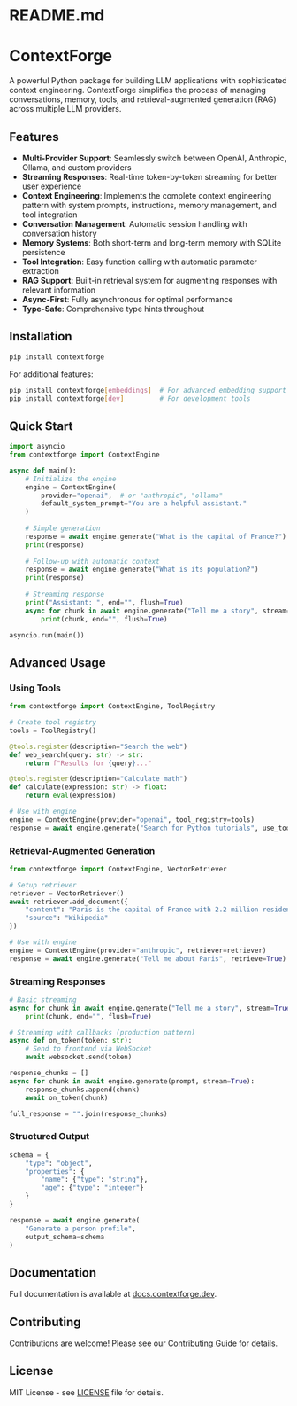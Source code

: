 # README.md
# ContextForge

A powerful Python package for building LLM applications with sophisticated context engineering. ContextForge simplifies the process of managing conversations, memory, tools, and retrieval-augmented generation (RAG) across multiple LLM providers.

## Features

- **Multi-Provider Support**: Seamlessly switch between OpenAI, Anthropic, Ollama, and custom providers
- **Streaming Responses**: Real-time token-by-token streaming for better user experience
- **Context Engineering**: Implements the complete context engineering pattern with system prompts, instructions, memory management, and tool integration
- **Conversation Management**: Automatic session handling with conversation history
- **Memory Systems**: Both short-term and long-term memory with SQLite persistence
- **Tool Integration**: Easy function calling with automatic parameter extraction
- **RAG Support**: Built-in retrieval system for augmenting responses with relevant information
- **Async-First**: Fully asynchronous for optimal performance
- **Type-Safe**: Comprehensive type hints throughout

## Installation

```bash
pip install contextforge
```

For additional features:
```bash
pip install contextforge[embeddings]  # For advanced embedding support
pip install contextforge[dev]         # For development tools
```

## Quick Start

```python
import asyncio
from contextforge import ContextEngine

async def main():
    # Initialize the engine
    engine = ContextEngine(
        provider="openai",  # or "anthropic", "ollama"
        default_system_prompt="You are a helpful assistant."
    )
    
    # Simple generation
    response = await engine.generate("What is the capital of France?")
    print(response)
    
    # Follow-up with automatic context
    response = await engine.generate("What is its population?")
    print(response)
    
    # Streaming response
    print("Assistant: ", end="", flush=True)
    async for chunk in await engine.generate("Tell me a story", stream=True):
        print(chunk, end="", flush=True)

asyncio.run(main())
```

## Advanced Usage

### Using Tools

```python
from contextforge import ContextEngine, ToolRegistry

# Create tool registry
tools = ToolRegistry()

@tools.register(description="Search the web")
def web_search(query: str) -> str:
    return f"Results for {query}..."

@tools.register(description="Calculate math")
def calculate(expression: str) -> float:
    return eval(expression)

# Use with engine
engine = ContextEngine(provider="openai", tool_registry=tools)
response = await engine.generate("Search for Python tutorials", use_tools=True)
```

### Retrieval-Augmented Generation

```python
from contextforge import ContextEngine, VectorRetriever

# Setup retriever
retriever = VectorRetriever()
await retriever.add_document({
    "content": "Paris is the capital of France with 2.2 million residents.",
    "source": "Wikipedia"
})

# Use with engine
engine = ContextEngine(provider="anthropic", retriever=retriever)
response = await engine.generate("Tell me about Paris", retrieve=True)
```

### Streaming Responses

```python
# Basic streaming
async for chunk in await engine.generate("Tell me a story", stream=True):
    print(chunk, end="", flush=True)

# Streaming with callbacks (production pattern)
async def on_token(token: str):
    # Send to frontend via WebSocket
    await websocket.send(token)

response_chunks = []
async for chunk in await engine.generate(prompt, stream=True):
    response_chunks.append(chunk)
    await on_token(chunk)

full_response = "".join(response_chunks)
```

### Structured Output

```python
schema = {
    "type": "object",
    "properties": {
        "name": {"type": "string"},
        "age": {"type": "integer"}
    }
}

response = await engine.generate(
    "Generate a person profile",
    output_schema=schema
)
```

## Documentation

Full documentation is available at [docs.contextforge.dev](https://docs.contextforge.dev).

## Contributing

Contributions are welcome! Please see our [Contributing Guide](CONTRIBUTING.md) for details.

## License

MIT License - see [LICENSE](LICENSE) file for details.